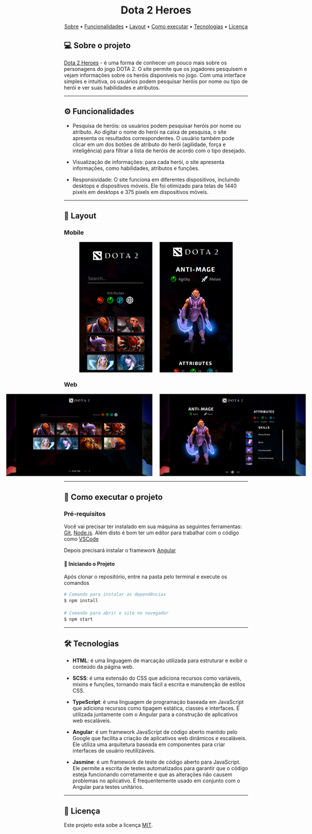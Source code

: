 <h1 align="center">
   Dota 2 Heroes
</h1>

<p align="center">
 <a href="#-sobre-o-projeto">Sobre</a> •
 <a href="#-funcionalidades">Funcionalidades</a> •
 <a href="#-layout">Layout</a> • 
 <a href="#-como-executar-o-projeto">Como executar</a> • 
 <a href="#-tecnologias">Tecnologias</a> • 
 <a href="#user-content--licença">Licença</a>
</p>


## 💻 Sobre o projeto

[Dota 2 Heroes](https://valinor-challenge.vercel.app/heroes) - é uma forma de conhecer um pouco mais sobre os personagens do jogo DOTA 2. O site permite que os jogadores pesquisem e vejam informações sobre os heróis disponíveis no jogo. Com uma interface simples e intuitiva, os usuários podem pesquisar heróis por nome ou tipo de herói e ver suas habilidades e atributos.

---

## ⚙️ Funcionalidades

- Pesquisa de heróis: os usuários podem pesquisar heróis por nome ou atributo. Ao digitar o nome do herói na caixa de pesquisa, o site apresenta os resultados correspondentes. O usuário também pode clicar em um dos botões de atributo do herói (agilidade, força e inteligência) para filtrar a lista de heróis de acordo com o tipo desejado.

- Visualização de informações: para cada herói, o site apresenta informações, como habilidades, atributos e funções.

- Responsividade: O site funciona em diferentes dispositivos, incluindo desktops e dispositivos móveis. Ele foi otimizado para telas de 1440 pixels em desktops e 375 pixels em dispositivos móveis.

---

## 🎨 Layout

### Mobile

<p align="center" style="display: flex; align-items: flex-start; justify-content: center; gap: 20px;">
  <img alt="Dota2 Heroes Mobile" title="Dota 2 Heroes Mobile" src="design/mobile-1.png" width="200px">
  <img alt="Dota2 Heroes Mobile Details" title="Dota2 Heroes Mobile Details" src="design/mobile-2.png" width="200px">
</p>

### Web

<p align="center" style="display: flex; align-items: flex-start; justify-content: center; gap: 20px;">
  <img alt="Dota2 Heroes" title="Dota 2 Heroes Mobile" src="design/desktop-1.png" width="400px">
  <img alt="Dota2 Heroes Details" title="Dota2 Heroes Mobile Details" src="design/desktop-2.png" width="400px">
</p>

---
## 🚀 Como executar o projeto

### Pré-requisitos

Você vai precisar ter instalado em sua máquina as seguintes ferramentas:
[Git](https://git-scm.com), [Node.js](https://nodejs.org/en/). 
Além disto é bom ter um editor para trabalhar com o código como [VSCode](https://code.visualstudio.com/)

Depois precisará instalar o framework [Angular](https://angular.io/)

#### 🎲 Iniciando o Projeto

Após clonar o repositório, entre na pasta pelo terminal e execute os comandos

```bash
# Comando para instalar as dependências
$ npm install

# Comando para abrir o site no navegador
$ npm start
```
---
## 🛠 Tecnologias

- **HTML**: é uma linguagem de marcação utilizada para estruturar e exibir o conteúdo da página web.

- **SCSS**: é uma extensão do CSS que adiciona recursos como variáveis, mixins e funções, tornando mais fácil a escrita e manutenção de estilos CSS.

- **TypeScript**: é uma linguagem de programação baseada em JavaScript que adiciona recursos como tipagem estática, classes e interfaces. É utilizada juntamente com o Angular para a construção de aplicativos web escaláveis.

- **Angular**: é um framework JavaScript de código aberto mantido pelo Google que facilita a criação de aplicativos web dinâmicos e escaláveis. Ele utiliza uma arquitetura baseada em componentes para criar interfaces de usuário reutilizáveis.

- **Jasmine**: é um framework de teste de código aberto para JavaScript. Ele permite a escrita de testes automatizados para garantir que o código esteja funcionando corretamente e que as alterações não causem problemas no aplicativo. É frequentemente usado em conjunto com o Angular para testes unitários.

---

## 📝 Licença

Este projeto esta sobe a licença [MIT](./LICENSE).
